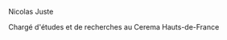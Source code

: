 Nicolas Juste

Chargé d'études et de recherches au Cerema Hauts-de-France

<!---
NJuste/NJuste is a ✨ special ✨ repository because its `README.md` (this file) appears on your GitHub profile.
You can click the Preview link to take a look at your changes.
--->
